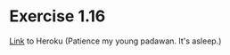 # Exercise 1.16

[Link](https://dockertesttumppu.herokuapp.com/) to Heroku (Patience my young padawan. It's asleep.)

